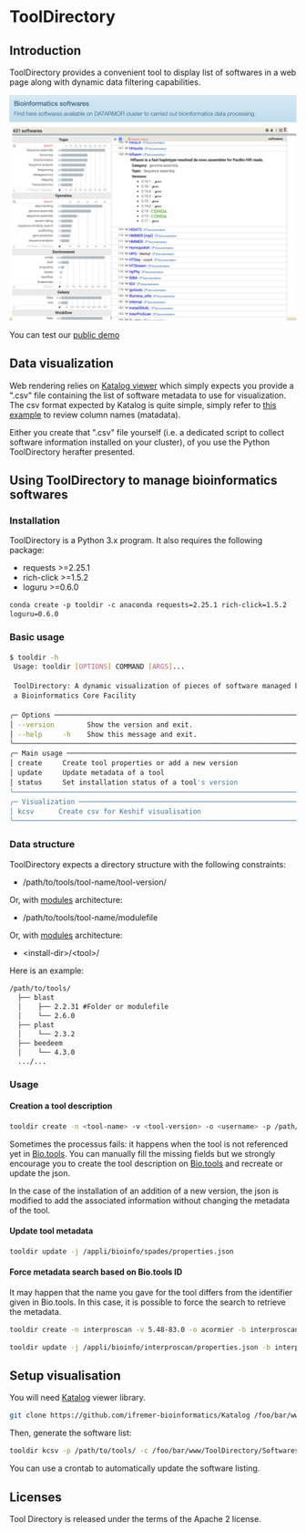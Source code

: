 # ToolDirectory

## Introduction

ToolDirectory provides a convenient tool to display list of softwares in a web page along with dynamic data filtering capabilities.

![Tool Directory](images/tooldirectory.png)

You can test our [public demo](https://ifremer-bioinformatics.github.io/ToolDirectorySample/)

## Data visualization

Web rendering relies on [Katalog viewer](https://github.com/ifremer-bioinformatics/Katalog) which simply expects you provide a ".csv" file containing the list of software metadata to use for visualization. The csv format expected by Katalog is quite simple, simply refer to [this example](https://github.com/ifremer-bioinformatics/Katalog/blob/master/examples/Ifremer-Softwares.csv) to review column names (matadata).

Either you create that ".csv" file yourself (i.e. a dedicated script to collect software information installed on your cluster), of you use the Python ToolDirectory herafter presented.

## Using ToolDirectory to manage bioinformatics softwares

### Installation

ToolDirectory is a Python 3.x program. It also requires the following package:

* requests >=2.25.1
* rich-click >=1.5.2
* loguru >=0.6.0

```
conda create -p tooldir -c anaconda requests=2.25.1 rich-click=1.5.2 loguru=0.6.0
```

### Basic usage

```bash
$ tooldir -h
 Usage: tooldir [OPTIONS] COMMAND [ARGS]...                              
                                                                         
 ToolDirectory: A dynamic visualization of pieces of software managed by 
 a Bioinformatics Core Facility                                          
                                                                         
╭─ Options ─────────────────────────────────────────────────────────────╮
│ --version        Show the version and exit.                           │
│ --help     -h    Show this message and exit.                          │
╰───────────────────────────────────────────────────────────────────────╯
╭─ Main usage ──────────────────────────────────────────────────────────╮
│ create     Create tool properties or add a new version                │
│ update     Update metadata of a tool                                  │
│ status     Set installation status of a tool's version                │
╰───────────────────────────────────────────────────────────────────────╯
╭─ Visualization ───────────────────────────────────────────────────────╮
│ kcsv      Create csv for Keshif visualisation                         │
╰───────────────────────────────────────────────────────────────────────╯
```

### Data structure

ToolDirectory expects a directory structure with the following constraints:
- /path/to/tools/tool-name/tool-version/

Or, with [modules](http://modules.sourceforge.net/) architecture:
- /path/to/tools/tool-name/modulefile

Or, with [modules](http://modules.sourceforge.net/) architecture:
- \<install-dir>/\<tool>/<version-module>

Here is an example:

```
/path/to/tools/
  ├── blast
  │    ├── 2.2.31 #Folder or modulefile
  │    └── 2.6.0
  ├── plast
  │    └── 2.3.2
  ├── beedeem
  │    └── 4.3.0
  .../...
```

### Usage
#### Creation a tool description

```bash
tooldir create -n <tool-name> -v <tool-version> -o <username> -p /path/to/tools/
```
Sometimes the processus fails: it happens when the tool is not referenced yet in [Bio.tools](https://bio.tools/). You can manually fill the missing fields  but we strongly encourage you to create the tool description on [Bio.tools](https://bio.tools/) and recreate or update the json.

In the case of the installation of an addition of a new version, the json is modified to add the associated information without changing the metadata of the tool.

#### Update tool metadata
```bash
tooldir update -j /appli/bioinfo/spades/properties.json
```

#### Force metadata search based on Bio.tools ID

It may happen that the name you gave for the tool differs from the identifier given in Bio.tools. In this case, it is possible to force the search to retrieve the metadata.

```bash
tooldir create -n interproscan -v 5.48-83.0 -o acormier -b interproscan_ebi
```
```bash
tooldir update -j /appli/bioinfo/interproscan/properties.json -b interproscan_ebi
```

## Setup visualisation

You will need [Katalog](https://github.com/ifremer-bioinformatics/Katalog) viewer library.


```bash
git clone https://github.com/ifremer-bioinformatics/Katalog /foo/bar/www/ToolDirectory
```

Then, generate the software list:
```bash
tooldir kcsv -p /path/to/tools/ -c /foo/bar/www/ToolDirectory/Softwares.csv

```

You can use a crontab to automatically update the software listing.

## Licenses

Tool Directory is released under the terms of the Apache 2 license.
